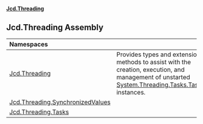 #### [Jcd.Threading](index.md 'index')

## Jcd.Threading Assembly

| Namespaces | |
| :--- | :--- |
| [Jcd.Threading](Jcd.Threading.md 'Jcd.Threading') | Provides types and extension methods to assist with the creation, execution, and<br/>management of unstarted [System.Threading.Tasks.Task](https://docs.microsoft.com/en-us/dotnet/api/System.Threading.Tasks.Task 'System.Threading.Tasks.Task') instances. |
| [Jcd.Threading.SynchronizedValues](Jcd.Threading.SynchronizedValues.md 'Jcd.Threading.SynchronizedValues') | |
| [Jcd.Threading.Tasks](Jcd.Threading.Tasks.md 'Jcd.Threading.Tasks') | |
